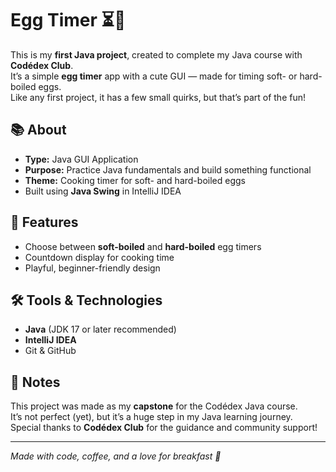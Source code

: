 # Egg Timer ⏳🥚

This is my **first Java project**, created to complete my Java course with **Codédex Club**.  
It’s a simple **egg timer** app with a cute GUI — made for timing soft- or hard-boiled eggs.  
Like any first project, it has a few small quirks, but that’s part of the fun!

## 📚 About
- **Type:** Java GUI Application
- **Purpose:** Practice Java fundamentals and build something functional
- **Theme:** Cooking timer for soft- and hard-boiled eggs
- Built using **Java Swing** in IntelliJ IDEA

## 🚀 Features
- Choose between **soft-boiled** and **hard-boiled** egg timers  
- Countdown display for cooking time  
- Playful, beginner-friendly design  

## 🛠️ Tools & Technologies
- **Java** (JDK 17 or later recommended)
- **IntelliJ IDEA**
- Git & GitHub

## 📌 Notes
This project was made as my **capstone** for the Codédex Java course.  
It’s not perfect (yet), but it’s a huge step in my Java learning journey.  
Special thanks to **Codédex Club** for the guidance and community support!

---
*Made with code, coffee, and a love for breakfast 🍳*
